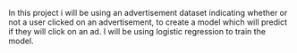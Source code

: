 In this project i will be using an advertisement dataset indicating whether or not a user clicked on an advertisement, to create a model which will predict if they will click on an ad.
I will be using logistic regression to train the model.
